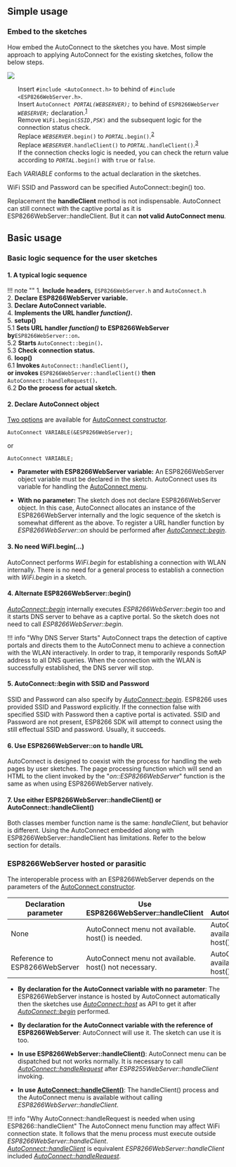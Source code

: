 ## Simple usage

### <i class="fa fa-edit"></i> Embed to the sketches

How embed the AutoConnect to the sketches you have. Most simple approach to applying AutoConnect for the existing sketches, follow the below steps.

<img src="../images/BeforeAfter.svg" />

<ul class="ulsty-edit" style="list-style:none;">
  <li>Insert <code class="codehilite"><span class="cp">#include</span> <span class="cpf">&lt;AutoConnect.h&gt;</span></code> to behind of <code class="codehilite"><span class="cp">#include</span> <span class="cpf">&lt;ESP8266WebServer.h&gt;</span></code>.</li>
  <li>Insert <code class="codehilite"><span class="na">AutoConnect</span> <em>PORTAL(WEBSERVER);</em></code> to behind of <code class="codehilite"><span class="na">ESP8266WebServer</span> <em>WEBSERVER;</em></code> declaration.<sup id="fnref:1"><a class="footnote-ref" href="#fn:1" rel="footnote">1</a></sup></li>
  <li>Remove <code class="codehilite">WiFi.<span class="na">begin</span>(<em>SSID</em>,<em>PSK</em>)</code> and the subsequent logic for the connection status check.</li>
  <li>Replace <code class="codehilite"><em>WEBSERVER</em>.<span class="na">begin</span><span class="p">()</span></code> to <code class="codehilite"><em>PORTAL</em>.<span class="na">begin</span><span class="p">()</span></code>.<sup id="fnref:2"><a class="footnote-ref" href="#fn:2" rel="footnote">2</a></sup></li>
  <li>Replace <code class="codehilite"><em>WEBSERVER</em>.<span class="na">handleClient</span><span class="p">()</span></code> to <code class="codehilite"><em>PORTAL</em>.<span class="na">handleClient</span><span class="p">()</span></code>.<sup id="fnref:3"><a class="footnote-ref" href="#fn:3" rel="footnote">3</a></sup></li>
  <li>If the connection checks logic is needed, you can check the return value according to <code class="codehilite"><em>PORTAL</em>.<span class="na">begin</span><span class="p">()</span></code> with <code class="codehilite">true</code> or <code class="codehilite">false</code>.</li>
</ul>

[^1]:
Each *VARIABLE* conforms to the actual declaration in the sketches.  

[^2]:
WiFi SSID and Password can be specified AutoConnect::begin() too.

[^3]:
Replacement the **handleClient** method is not indispensable. AutoConnect can still connect with the captive portal as it is ESP8266WebServer::handleClient. But it can **not valid AutoConnect menu**.

## Basic usage

### <i class="fa fa-caret-right"></i> Basic logic sequence for the user sketches

#### 1. A typical logic sequence

!!! note ""
    1. <strong>Include headers,</strong> `ESP8266WebServer.h` and `AutoConnect.h`  
    2. <strong>Declare ESP8266WebServer variable.</strong>  
    3. <strong>Declare AutoConnect variable.</strong>  
    4. <strong>Implements the URL handler *function()*.</strong>  
    5. <strong>setup()</strong>  
       5.1 <strong>Sets URL handler *function()* to ESP8266WebServer by</strong>`ESP8266WebServer::on`<strong>.</strong>  
       5.2 <strong>Starts </strong>`AutoConnect::begin()`<strong>.</strong>  
       5.3 <strong>Check connection status.</strong>  
    6. <strong>loop()</strong>  
       6.1 <strong>Invokes </strong>`AutoConnect::handleClient()`<strong>,<br>or invokes </strong>`ESP8266WebServer::handleClient()`<strong> then </strong>`AutoConnect::handleRequest()`<strong>.</strong>  
       6.2 <strong>Do the process for actual sketch.</strong>  

#### 2. Declare AutoConnect object

[Two options](#esp8266webserver-hosted-or-parasitic) are available for [AutoConnect constructor](api.md#constructors).

```arduino
AutoConnect VARIABLE(&ESP8266WebServer);
```
or

```arduino
AutoConnect VARIABLE;
```

- **Parameter with ESP8266WebServer variable:** An ESP8266WebServer object variable must be declared in the sketch. AutoConnect uses its variable for handling the [AutoConnect menu](menu.md).

- **With no parameter:** The sketch does not declare ESP8266WebServer object. In this case, AutoConnect allocates an instance of the ESP8266WebServer internally and the logic sequence of the sketch is somewhat different as the above. To register a URL handler function by *ESP8266WebServer::on* should be performed after [*AutoConnect::begin*](api.md#begin).

#### 3. No need WiFI.begin(...)

AutoConnect performs *WiFi.begin* for establishing a connection with WLAN internally. There is no need for a general process to establish a connection with *WiFi.begin* in a sketch.

#### 4. Alternate ESP8266WebServer::begin()

[*AutoConnect::begin*](api.md#begin) internally executes *ESP8266WebServer::begin* too and it starts DNS server to behave as a captive portal. So the sketch does not need to call *ESP8266WebServer::begin*.

!!! info "Why DNS Server Starts"
    AutoConnect traps the detection of captive portals and directs them to the AutoConnect menu to achieve a connection with the WLAN interactively. In order to trap, it temporarily responds SoftAP address to all DNS queries. When the connection with the WLAN is successfully established, the DNS server will stop.

#### 5. AutoConnect::begin with SSID and Password

SSID and Password can also specify by [*AutoConnect::begin*](api.me#begin). ESP8266 uses provided SSID and Password explicitly. If the connection false with specified SSID with Password then a captive portal is activated. SSID and Password are not present, ESP8266 SDK will attempt to connect using the still effectual SSID and password. Usually, it succeeds.

#### 6. Use ESP8266WebServer::on to handle URL

AutoConnect is designed to coexist with the process for handling the web pages by user sketches. The page processing function which will send an HTML to the client invoked by the "*on::ESP8266WebServer*" function is the same as when using ESP8266WebServer natively.

#### 7. Use either ESP8266WebServer::handleClient() or AutoConnect::handleClient()

Both classes member function name is the same: *handleClient*, but behavior is different. Using the AutoConnect embedded along with ESP8266WebServer::handleClient has limitations. Refer to the below section for details. 

### <i class="fa fa-caret-right"></i> ESP8266WebServer hosted or parasitic

The interoperable process with an ESP8266WebServer depends on the parameters of the [AutoConnect constructor](api.md#constructors).

Declaration parameter | Use ESP8266WebServer::handleClient | Use AutoConnect::handleClient
----|----|---
None | AutoConnect menu not available.<br>host() is needed. | AutoConnect menu available.<br>host() is needed.
Reference to ESP8266WebServer | AutoConnect menu not available.<br>host() not necessary. | AutoConnect menu available.<br>host() not necessary.

- **By declaration for the AutoConnect variable with no parameter**: The ESP8266WebServer instance is hosted by AutoConnect automatically then the sketches use [*AutoConnect::host*](api.md#host) as API to get it after [*AutoConnect::begin*](api.md#begin) performed.

- **By declaration for the AutoConnect variable with the reference of ESP8266WebServer**: AutoConnect will use it. The sketch can use it is too.

- **In use ESP8266WebServer::handleClient()**: AutoConnect menu can be dispatched but not works normally. It is necessary to call [*AutoConnect::handleRequest*](api.md#void-handlerequest) after *ESP8255WebServer::handleClient* invoking.

- **In use [AutoConnect::handleClient()](api.md#void-handleclient)**: The handleClient() process and the AutoConnect menu is available without calling *ESP8266WebServer::handleClient*.

!!! info "Why AutoConnect::handleRequest is needed when using ESP8266::handleClient"
    The AutoConnect menu function may affect WiFi connection state. It follows that the menu process must execute outside *ESP8266WebServer::handleClient*.  
    [*AutoConnect::handleClient*](api.md#void-handleclient) is equivalent *ESP8266WebServer::handleClient* included [*AutoConnect::handleRequest*](api.md#void-handlerequest).

